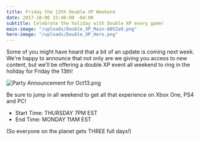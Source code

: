```yaml
---
title: Friday the 13th Double XP Weekend
date: 2017-10-06 15:46:00 -04:00
subtitle: Celebrate the holiday with Double XP every game!
main-image: "/uploads/Double_XP_Main-8852a9.png"
hero-image: "/uploads/Double_XP_Hero.png"
---
```


Some of you might have heard that a bit of an update is coming next week. We're happy to announce that not only are we giving you access to new content, but we'll be offering a double XP event all weekend to ring in the holiday for Friday the 13th! 

![Party Announcement for Oct13.png](/uploads/Party%20Announcement%20for%20Oct13.png)

Be sure to jump in all weekend to get all that experience on Xbox One, PS4 and PC! 

* Start Time: THURSDAY 7PM EST
* End Time:  MONDAY 11AM EST

(So everyone on the planet gets THREE full days!)